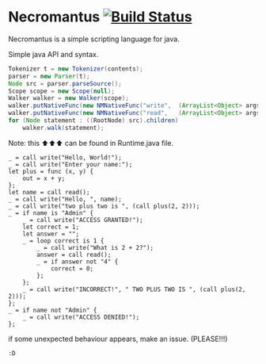 # Necromantus [![Build Status](https://travis-ci.org/somerandomdev49/Necromantus.png?branch=master)](https://travis-ci.org/somerandomdev49/Necromantus.png)

Necromantus is a simple scripting language for java.

Simple java API and syntax.
```java
Tokenizer t = new Tokenizer(contents);
parser = new Parser(t);
Node src = parser.parseSource();
Scope scope = new Scope(null);
Walker walker = new Walker(scope);
walker.putNativeFunc(new NMNativeFunc("write",  (ArrayList<Object> args) -> {for(Object arg : args)System.out.print(arg);System.out.println();return null;}));
walker.putNativeFunc(new NMNativeFunc("read",   (ArrayList<Object> args) -> new Scanner(System.in).nextLine()));
for (Node statement : ((RootNode) src).children)
    walker.walk(statement);
```
Note: this ⬆⬆⬆ can be found in Runtime.java file.

```necromantus
_ = call write("Hello, World!");
_ = call write("Enter your name:");
let plus = func (x, y) {
	out = x + y;
};
let name = call read();
_ = call write("Hello, ", name);
_ = call write("two plus two is ", (call plus(2, 2)));
_ = if name is "Admin" {
	_ = call write("ACCESS GRANTED!");
	let correct = 1;
	let answer = "";
	_ = loop correct is 1 {
		_ = call write("What is 2 + 2?");
		answer = call read();
		_ = if answer not "4" {
			correct = 0;
		};
	};
	_ = call write("INCORRECT!", " TWO PLUS TWO IS ", (call plus(2, 2)));
};
_ = if name not "Admin" {
	_ = call write("ACCESS DENIED!");
};
```

if some unexpected behaviour appears, make an issue. (PLEASE!!!)

`:D`
